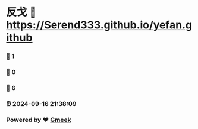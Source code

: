 # 反戈 :link: https://Serend333.github.io/yefan.github 
### :page_facing_up: [1](https://Serend333.github.io/yefan.github/tag.html) 
### :speech_balloon: 0 
### :hibiscus: 6 
### :alarm_clock: 2024-09-16 21:38:09 
### Powered by :heart: [Gmeek](https://github.com/Meekdai/Gmeek)

